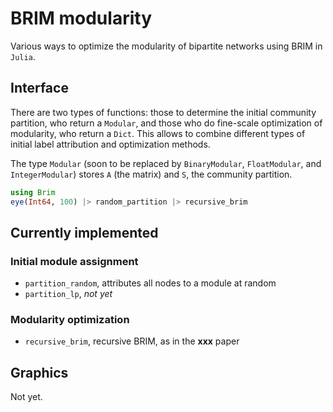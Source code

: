 # BRIM modularity

Various ways to optimize the modularity of bipartite networks using BRIM in
`Julia`.

## Interface

There are two types of functions: those to determine the initial community
partition, who return a `Modular`, and those who do fine-scale optimization
of modularity, who return a `Dict`. This allows to combine different types
of initial label attribution and optimization methods.

The type `Modular` (soon to be replaced by `BinaryModular`, `FloatModular`,
and `IntegerModular`) stores `A` (the matrix) and `S`, the community partition.

``` julia
using Brim
eye(Int64, 100) |> random_partition |> recursive_brim
```

## Currently implemented

### Initial module assignment

- `partition_random`, attributes all nodes to a module at random
- `partition_lp`, *not yet*

### Modularity optimization

- `recursive_brim`, recursive BRIM, as in the **xxx** paper

## Graphics

Not yet.
